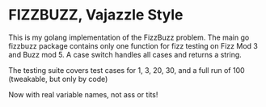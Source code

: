 # FIZZBUZZ, Vajazzle Style

This is my golang implementation of the FizzBuzz problem.
The main go fizzbuzz package contains only one function for fizz testing on Fizz Mod 3 and Buzz mod 5. 
A case switch handles all cases and returns a string.

The testing suite covers test cases for 1, 3, 20, 30, and a full run of 100 (tweakable, but only by code)

Now with real variable names, not ass or tits! 